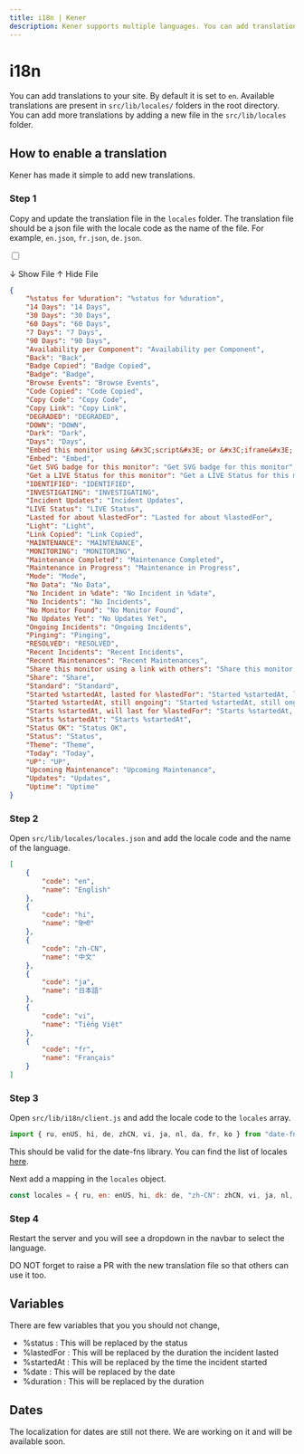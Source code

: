 ```yaml
---
title: i18n | Kener
description: Kener supports multiple languages. You can add translations to your site.
---
```


# i18n

You can add translations to your site. By default it is set to `en`. Available translations are present in `src/lib/locales/` folders in the root directory. You can add more translations by adding a new file in the `src/lib/locales` folder.

## How to enable a translation

Kener has made it simple to add new translations.

### Step 1

Copy and update the translation file in the `locales` folder. The translation file should be a json file with the locale code as the name of the file. For example, `en.json`, `fr.json`, `de.json`.

<label for="exp2" class="accm">

<input type="checkbox" class="absolute opacity-0" id="exp2" />

<p class=" font-medium p-1 accmt rounded-md showaccm">
	<span>↓ Show File</span>
	<span>↑ Hide File</span>
</p>

<div class="border rounded-md p-1">

```json
{
	"%status for %duration": "%status for %duration",
	"14 Days": "14 Days",
	"30 Days": "30 Days",
	"60 Days": "60 Days",
	"7 Days": "7 Days",
	"90 Days": "90 Days",
	"Availability per Component": "Availability per Component",
	"Back": "Back",
	"Badge Copied": "Badge Copied",
	"Badge": "Badge",
	"Browse Events": "Browse Events",
	"Code Copied": "Code Copied",
	"Copy Code": "Copy Code",
	"Copy Link": "Copy Link",
	"DEGRADED": "DEGRADED",
	"DOWN": "DOWN",
	"Dark": "Dark",
	"Days": "Days",
	"Embed this monitor using &#x3C;script&#x3E; or &#x3C;iframe&#x3E; in your app.": "Embed this monitor using <script> or <iframe> in your app.",
	"Embed": "Embed",
	"Get SVG badge for this monitor": "Get SVG badge for this monitor",
	"Get a LIVE Status for this monitor": "Get a LIVE Status for this monitor",
	"IDENTIFIED": "IDENTIFIED",
	"INVESTIGATING": "INVESTIGATING",
	"Incident Updates": "Incident Updates",
	"LIVE Status": "LIVE Status",
	"Lasted for about %lastedFor": "Lasted for about %lastedFor",
	"Light": "Light",
	"Link Copied": "Link Copied",
	"MAINTENANCE": "MAINTENANCE",
	"MONITORING": "MONITORING",
	"Maintenance Completed": "Maintenance Completed",
	"Maintenance in Progress": "Maintenance in Progress",
	"Mode": "Mode",
	"No Data": "No Data",
	"No Incident in %date": "No Incident in %date",
	"No Incidents": "No Incidents",
	"No Monitor Found": "No Monitor Found",
	"No Updates Yet": "No Updates Yet",
	"Ongoing Incidents": "Ongoing Incidents",
	"Pinging": "Pinging",
	"RESOLVED": "RESOLVED",
	"Recent Incidents": "Recent Incidents",
	"Recent Maintenances": "Recent Maintenances",
	"Share this monitor using a link with others": "Share this monitor using a link with others",
	"Share": "Share",
	"Standard": "Standard",
	"Started %startedAt, lasted for %lastedFor": "Started %startedAt, lasted for %lastedFor",
	"Started %startedAt, still ongoing": "Started %startedAt, still ongoing",
	"Starts %startedAt, will last for %lastedFor": "Starts %startedAt, will last for %lastedFor",
	"Starts %startedAt": "Starts %startedAt",
	"Status OK": "Status OK",
	"Status": "Status",
	"Theme": "Theme",
	"Today": "Today",
	"UP": "UP",
	"Upcoming Maintenance": "Upcoming Maintenance",
	"Updates": "Updates",
	"Uptime": "Uptime"
}
```

</div>

</label>

### Step 2

Open `src/lib/locales/locales.json` and add the locale code and the name of the language.

```json
[
	{
		"code": "en",
		"name": "English"
	},
	{
		"code": "hi",
		"name": "हिन्दी"
	},
	{
		"code": "zh-CN",
		"name": "中文"
	},
	{
		"code": "ja",
		"name": "日本語"
	},
	{
		"code": "vi",
		"name": "Tiếng Việt"
	},
	{
		"code": "fr",
		"name": "Français"
	}
]
```

### Step 3

Open `src/lib/i18n/client.js` and add the locale code to the `locales` array.

```js
import { ru, enUS, hi, de, zhCN, vi, ja, nl, da, fr, ko } from "date-fns/locale";
```

This should be valid for the date-fns library. You can find the list of locales [here](https://github.com/date-fns/date-fns/blob/9bb51691f201c3ec05ab832acbc5d478f2e5c47a/docs/i18nLocales.md).

Next add a mapping in the `locales` object.

```js
const locales = { ru, en: enUS, hi, dk: de, "zh-CN": zhCN, vi, ja, nl, dk: da, fr, ko };
```

### Step 4

Restart the server and you will see a dropdown in the navbar to select the language.

<div class="note info">
DO NOT forget to raise a PR with the new translation file so that others can use it too.
</div>

## Variables

There are few variables that you you should not change,

-   %status : This will be replaced by the status
-   %lastedFor : This will be replaced by the duration the incident lasted
-   %startedAt : This will be replaced by the time the incident started
-   %date : This will be replaced by the date
-   %duration : This will be replaced by the duration

## Dates

The localization for dates are still not there. We are working on it and will be available soon.
